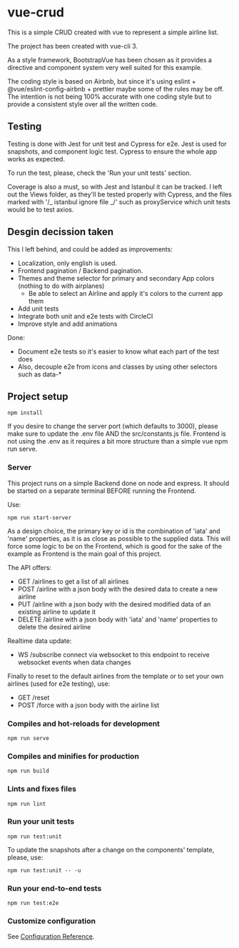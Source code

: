 # vue-crud

This is a simple CRUD created with vue to represent a simple airline list.

The project has been created with vue-cli 3.

As a style framework, BootstrapVue has been chosen as it provides a directive and component system very well suited for this example.

The coding style is based on Airbnb, but since it's using eslint + @vue/eslint-config-airbnb + prettier maybe some of the rules may be off. The intention is not being 100% accurate with one coding style but to provide a consistent style over all the written code.

## Testing

Testing is done with Jest for unit test and Cypress for e2e. Jest is used for snapshots, and component logic test. Cypress to ensure the whole app works as expected.

To run the test, please, check the 'Run your unit tests' section.

Coverage is also a must, so with Jest and Istanbul it can be tracked. I left out the Views folder, as they'll be tested properly with Cypress, and the files marked with '/_ istanbul ignore file _/' such as proxyService which unit tests would be to test axios.

## Desgin decission taken

This I left behind, and could be added as improvements:

- Localization, only english is used.
- Frontend pagination / Backend pagination.
- Themes and theme selector for primary and secondary App colors (nothing to do with airplanes)
  - Be able to select an Airline and apply it's colors to the current app them
- Add unit tests
- Integrate both unit and e2e tests with CircleCI
- Improve style and add animations

Done:

- Document e2e tests so it's easier to know what each part of the test does
- Also, decouple e2e from icons and classes by using other selectors such as data-\*

## Project setup

```
npm install
```

If you desire to change the server port (which defaults to 3000), please make sure to update the .env file AND the src/constants.js file.
Frontend is not using the .env as it requires a bit more structure than a simple vue npm run serve.

### Server

This project runs on a simple Backend done on node and express. It should be started on a separate terminal BEFORE running the Frontend.

Use:

```
npm run start-server
```

As a design choice, the primary key or id is the combination of 'iata' and 'name' properties, as it is as close as possible to the supplied data. This will force some logic to be on the Frontend, which is good for the sake of the example as Frontend is the main goal of this project.

The API offers:

- GET /airlines to get a list of all airlines
- POST /airline with a json body with the desired data to create a new airline
- PUT /airline with a json body with the desired modified data of an existing airline to update it
- DELETE /airline with a json body with 'iata' and 'name' properties to delete the desired airline

Realtime data update:

- WS /subscribe connect via websocket to this endpoint to receive websocket events when data changes

Finally to reset to the default airlines from the template or to set your own airlines (used for e2e testing), use:

- GET /reset
- POST /force with a json body with the airline list

### Compiles and hot-reloads for development

```
npm run serve
```

### Compiles and minifies for production

```
npm run build
```

### Lints and fixes files

```
npm run lint
```

### Run your unit tests

```
npm run test:unit
```

To update the snapshots after a change on the components' template, please, use:

```
npm run test:unit -- -u
```

### Run your end-to-end tests

```
npm run test:e2e
```

### Customize configuration

See [Configuration Reference](https://cli.vuejs.org/config/).
